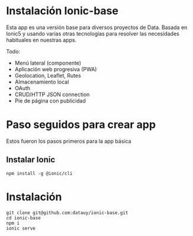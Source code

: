 # Instalación Ionic-base 
Esta app es una versión base para diversos proyectos de Data. Basada en Ionic5 y usando varias otras tecnologías para resolver las necesidades habituales en nuestras apps.

Todo:
* Menú lateral (componente)
* Aplicación web progresiva (PWA)
* Geolocation, Leaflet, Rutes
* Almacenamiento local 
* OAuth
* CRUD/HTTP JSON connection
* Pie de página con publicidad

# Paso seguidos para crear app  
Estos fueron los pasos primeros para la app básica

## Instalar Ionic  
    npm install -g @ionic/cli
    
# Instalación

    git clone git@github.com:datauy/ionic-base.git
    cd ionic-base
    npm i
    ionic serve